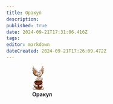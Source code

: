 ```yaml
---
title: Оракул
description: 
published: true
date: 2024-09-21T17:31:06.416Z
tags: 
editor: markdown
dateCreated: 2024-09-21T17:26:09.472Z
---
```


<div style="display: flex;">
  <div style="margin: 0 auto;">
    <img class="img1" src="/guides/the_oracle.png" alt="The Oracle">
    <center><b>Оракул</b></center> 
  </div>
  <div id="cloud-container" style="margin-left: 20px; opacity: 0; transition: opacity 0.3s ease;">
    <div style="background-color: rgba(255, 255, 255, 0.8); padding: 10px; border-radius: 5px; color: black;">
      Я ПОЗАБОЧУСЬ О ТОМ, <br>ЧТОБЫ СЛЕДУЮЩИМ СОСУДОМ,<br> В КОТОРОМ ТЫ ПОСЕЛИШЬСЯ В ЭТОМ <br>МАТЕРИАЛЬНОМ АДУ, <br>БЫЛА ОДНА ИЗ ТЕХ ОБЕЗЬЯН, <br>КОТОРЫХ ТЫ ПЫТАЕШЬ, <br>ЕСЛИ ТЫ НЕ ПРИНЕСЕШЬ <br>МНЕ ХОТЬ ОДИН БАКЛАЖАН
    </div>
  </div>
</div>
